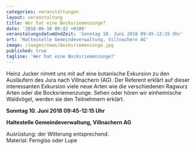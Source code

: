 ```yaml
---
categories: veranstaltungen
layout: veranstaltung
title: Wer hat eine Bocksriemenzunge?
date: '2018-06-10 09:42 +0100'
veranstalungsdatumUndZeit: 'Sonntag 10. Juni 2018 09:45-12:15 Uhr'
ort: 'Haltestelle Gemeindeverwaltung, Villnachern AG'
image: /images/news/bocksriemenzunge.jpg
published: true
tagline: 'Wer hat eine Bocksriemenzunge?'
---
```


Heinz Jucker nimmt uns mit auf eine botanische Exkursion zu den Ausläufern des Jura nach Villnachern (AG).
Der Referent erklärt auf dieser interessanten Exkursion viele neue Arten wie die verschiedenen Ragwurz Arten oder die Bocksriemenzunge.
Sehen oder hören wir einheimische Waldvögel, werden sie den Teilnehmern erklärt. 

**Sonntag 10. Juni 2018 09:45-12:15 Uhr**

**Haltestelle Gemeindeverwaltung, Villnachern AG**

Ausrüstung: der Witterung entsprechend.  
Material: Fernglas oder Lupe
